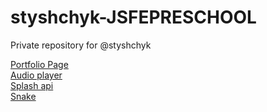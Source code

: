 # styshchyk-JSFEPRESCHOOL
Private repository for @styshchyk
 
[Portfolio Page][1]  
[Audio player][2]  
[Splash api][3]  
[Snake][4]

[1]: https://rsschool-cv//portfolio/ "Portfolio link"
[2]: https://rsschool-cv//js30/ "Audio player"
[3]: https://rsschool-cv//js30-2/ "Search images" 
[4]: https://rsschool-cv//js30-3/ "Snake"
